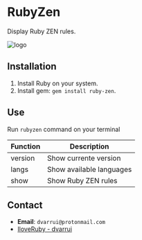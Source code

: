 
# RubyZen

Display Ruby ZEN rules.

![logo](./docs/images/logo.png)

## Installation

1. Install Ruby on your system.
1. Install gem: `gem install ruby-zen`.

## Use

Run `rubyzen` command on your terminal

| Function | Description |
| -------- | ------------------------- |
| version  | Show currente version |
| langs    | Show available languages |
| show     | Show Ruby ZEN rules |

## Contact

* **Email**: `dvarrui@protonmail.com`
* [IloveRuby - dvarrui](https://github.com/dvarrui/iloveruby)
